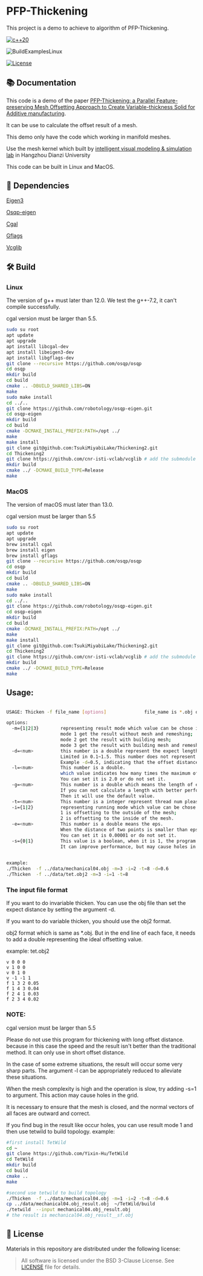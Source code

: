 # PFP-Thickening

This project is a demo to achieve to algorithm of PFP-Thickening.

[![c++20](https://img.shields.io/badge/standard-C++20-blue.svg?style=flat&logo=c%2B%2B)](https://isocpp.org)

![BuildExamplesLinux](https://github.com/rainbowwing/Thickening2/workflows/CMake/badge.svg)

[![License](https://img.shields.io/badge/License-BSD_3--Clause-orange.svg)](https://github.com/rainbowwing/Thickening2/blob/main/LICENSE)
## 📚 Documentation

This code is a demo of the paper [PFP-Thickening: a Parallel Feature-preserving Mesh Offsetting Approach
to Create Variable-thickness Solid for Additive manufacturing]().

It can be use to calculate the offset result of a mesh.

This demo only have the code which working in manifold meshes.

Use the mesh kernel which built by [intelligent visual modeling & simulation lab](https://igame.hdu.edu.cn) in Hangzhou
Dianzi University

This code can be built in Linux and MacOS.

## 📄 Dependencies

[Eigen3](http://eigen.tuxfamily.org/index.php?title=Main_Page)

[Osqp-eigen](https://github.com/robotology/osqp-eigen#osqp-eigen)

[Cgal](https://www.cgal.org)

[Gflags](https://github.com/gflags/gflags)

[Vcglib](https://github.com/cnr-isti-vclab/vcglib)

## 🛠️ Build

### Linux
The version of g++ must later than 12.0. We test the g++-7.2, it can't compile successfully.

cgal version must be larger than 5.5.
```bash
sudo su root
apt update
apt upgrade
apt install libcgal-dev 
apt install libeigen3-dev 
apt install libgflags-dev 
git clone --recursive https://github.com/osqp/osqp
cd osqp
mkdir build
cd build
cmake .. -DBUILD_SHARED_LIBS=ON
make
sudo make install
cd ../..
git clone https://github.com/robotology/osqp-eigen.git
cd osqp-eigen
mkdir build
cd build
cmake -DCMAKE_INSTALL_PREFIX:PATH=/opt ../
make
make install
git clone git@github.com:TsukiMiyabiLake/Thickening2.git
cd Thickening2
git clone https://github.com/cnr-isti-vclab/vcglib # add the submodule vcglib
mkdir build
cmake ../ -DCMAKE_BUILD_TYPE=Release
make

```

### MacOS
The version of macOS must later than 13.0.

cgal version must be larger than 5.5
```bash
sudo su root
apt update
apt upgrade
brew install cgal
brew install eigen
brew install gflags
git clone --recursive https://github.com/osqp/osqp
cd osqp
mkdir build
cd build
cmake .. -DBUILD_SHARED_LIBS=ON
make
sudo make install
cd ../..
git clone https://github.com/robotology/osqp-eigen.git
cd osqp-eigen
mkdir build
cd build
cmake -DCMAKE_INSTALL_PREFIX:PATH=/opt ../
make
make install
git clone git@github.com:TsukiMiyabiLake/Thickening2.git
cd Thickening2
git clone https://github.com/cnr-isti-vclab/vcglib # add the submodule vcglib 
mkdir build
cmake ../ -DCMAKE_BUILD_TYPE=Release
make

```

## Usage:

```bash

USAGE: Thicken -f file_name [options]              file_name is *.obj or *.obj2      

options:
  -m={1|2|3}        representing result mode which value can be chose in 1,2 and 3. 
                    mode 1 get the result without mesh and remeshing;
                    mode 2 get the result with building mesh;
                    mode 3 get the result with building mesh and remeshing.
  -d=<num>          this number is a double represent the expect length of each facet in running invariable thickening.
                    Limited in 0.1~1.5. This number does not represent an absolute distance.
                    Example -d=0.5, indicating that the offset distance is 0.5 times the average mesh edge length.
  -l=<num>          This number is a double.
                    which value indicates how many times the maximum offset distance is the ideal offset distance limited in 1.5~2.7.
                    You can set it is 2.0 or do not set it.
  -g=<num>          This number is a double which means the length of edge length of each cell in grid.
                    If you can not calculate a length with better performance, it can be passed.
                    Then it will use the default value.
  -t=<num>          This number is a integer represent thread num please set this value depend the cpu of you device.
  -i={1|2}          representing running mode which value can be chose in 1,2. 
                    1 is offsetting to the outside of the mesh;
                    2 is offsetting to the inside of the mesh.
  -e=<num>          This number is a double means the eps.
                    When the distance of two points is smaller than eps, we will regard these two point as coinciding.
                    You can set it is 0.00001 or do not set it.
  -s={0|1}          This value is a boolean, when it is 1, the program will skip some cell which is most likely useless.
                    It can improve performance, but may cause holes in the result. We suggest not use this function.
                    

example:
./Thicken  -f ../data/mechanical04.obj -m=3 -i=2 -t=8 -d=0.6        
./Thicken  -f ../data/tet.obj2 -m=3 -i=1 -t=8 
```


### The input file format

If you want to do invariable thicken. You can use the obj file than set the expect distance by setting the argument -d.

If you want to do variable thicken, you should use the obj2 format.

obj2 format which is same as *.obj. But in the end line of each face, it needs to add a double representing the ideal offsetting value.


example: tet.obj2
```text
v 0 0 0
v 1 0 0
v 0 1 0
v -1 -1 1
f 1 3 2 0.05
f 1 4 3 0.04
f 2 4 1 0.03
f 2 3 4 0.02

```

### NOTE:

cgal version must be larger than 5.5

Please do not use this program for thickening with long offset distance.
because in this case the speed and the result isn't better than the traditional method.
It can only use in short offset distance.

In the case of some extreme situations, the result will occur some very sharp parts.
The argument -l can be appropriately reduced to alleviate these situations.

When the mesh complexity is high and the operation is slow, try adding -s=1 to argument.
This action may cause holes in the grid.

It is necessary to ensure that the mesh is closed, and the normal vectors of all faces are outward and correct.

If you find bug in the result like occur holes, you can use result mode 1 and then use tetwild to build topology.
example:
```bash
#first install TetWild
cd ~
git clone https://github.com/Yixin-Hu/TetWild
cd TetWild
mkdir build
cd build
cmake ..
make

#second use tetwild to build topology
./Thicken  -f ../data/mechanical04.obj -m=1 -i=2 -t=8 -d=0.6 
cp ../data/mechanical04.obj_result.obj  ~/TetWild/build
./tetwild  --input mechanical04.obj_result.obj
# the result is mechanical04.obj_result__sf.obj
```


## 📝 License
Materials in this repository are distributed under the following license:

> All software is licensed under the BSD 3-Clause License. See [LICENSE](https://github.com/rainbowwing/Thickening2/blob/main/LICENSE) file for details.
